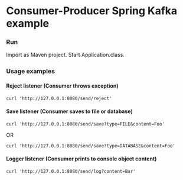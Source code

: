 # Consumer-Producer Spring Kafka example
### Run
Import as Maven project. Start Application.class.

### Usage examples　

#### Reject listener (Consumer throws exception)
```
curl 'http://127.0.0.1:8080/send/reject'
 ```

 #### Save listener (Consumer saves to file or database)
```
curl 'http://127.0.0.1:8080/send/save?type=FILE&content=Foo'
 ```
 OR
 ```
curl 'http://127.0.0.1:8080/send/save?type=DATABASE&content=Foo'
 ```

#### Logger listener (Consumer prints to console object content)
```
curl 'http://127.0.0.1:8080/send/log?content=Bar'
 ```


